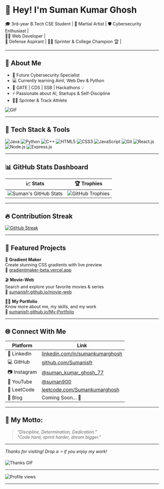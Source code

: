 # 👋 Hey! I'm Suman Kumar Ghosh
 
🎓 3rd-year B.Tech CSE Student | 
🥋 Martial Artist | 
🛡️ Cybersecurity Enthusiast |    
🧑‍💻 Web Developer |  
🎯 Defense Aspirant |
🏃‍♂️ Sprinter & College Champion 🏆  |


--- 

## 🧭 About Me

- 🔐 Future Cybersecurity Specialist  
- 💻 Currently learning Aiml, Web Dev & Python  
- 🧠 GATE | CDS | SSB | Hackathons 💡  
- ⚡ Passionate about AI, Startups & Self-Discipline  
- 🏃‍♂️ Sprinter & Track Athlete  

![GIF](https://media.giphy.com/media/qgQUggAC3Pfv687qPC/giphy.gif)

---

## 🚀 Tech Stack & Tools

![Java](https://img.shields.io/badge/Java-%23ED8B00.svg?style=for-the-badge&logo=java&logoColor=white)
![Python](https://img.shields.io/badge/Python-3670A0?style=for-the-badge&logo=python&logoColor=ffdd54)
![C++](https://img.shields.io/badge/C++-00599C?style=for-the-badge&logo=c%2B%2B&logoColor=white)
![HTML5](https://img.shields.io/badge/HTML5-E34F26?style=for-the-badge&logo=html5&logoColor=white)
![CSS3](https://img.shields.io/badge/CSS3-1572B6?style=for-the-badge&logo=css3&logoColor=white)
![JavaScript](https://img.shields.io/badge/JavaScript-FFD700?style=for-the-badge&logo=javascript&logoColor=black)
![Git](https://img.shields.io/badge/Git-F05032?style=for-the-badge&logo=git&logoColor=white)
![React.js](https://img.shields.io/badge/React.js-ffD706?style=for-the-badge&logo=React.js&logoColor=Green)
![Node.js](https://img.shields.io/badge/Node.js-4ef506?style=for-the-badge&logo=Node.js&logoColor=indigo)
![Express.js](https://img.shields.io/badge/Express.js-ff0023?style=for-the-badge&logo=Express.js&logoColor=grey)



---

## 📊 GitHub Stats Dashboard

| 📈 Stats | 🏆 Trophies |
|----------|-------------|
| ![Suman's GitHub Stats](https://github-readme-stats.vercel.app/api?username=Sumanisfr&show_icons=true&theme=radical) | ![GitHub Trophies](https://github-profile-trophy.vercel.app/?username=Sumanisfr&theme=radical) |

---


## 🔥 Contribution Streak

[![GitHub Streak](https://github-readme-streak-stats.herokuapp.com?user=sumanisfr&theme=radical&hide_border=true)](https://github.com/sumanisfr)


---

## 📌 Featured Projects

🎨 **Gradient Maker**  
Create stunning CSS gradients with live preview  
🔗 [gradientmaker-beta.vercel.app](https://gradientmaker-beta.vercel.app/)

🎬 **Movie-Web**  
Search and explore your favorite movies & series  
🔗 [sumanisfr.github.io/movie-web](https://sumanisfr.github.io/movie-web/)

🧑‍💼 **My Portfolio**  
Know more about me, my skills, and my work  
🔗 [sumanisfr.github.io/My-Portfolio](https://sumanisfr.github.io/My-Portfolio/)

---

## 🌐 Connect With Me

| Platform | Link |
|----------|------|
| 💼 LinkedIn | [linkedin.com/in/sumankumarghosh](https://www.linkedin.com/in/suman-kumar-ghosh/) |
| 💻 GitHub | [github.com/Sumanisfr](https://github.com/Sumanisfr) |
| 📷 Instagram | [@suman_kumar_ghosh_77](https://instagram.com/suman_kumar_ghosh_77) |
| 🎥 YouTube | [@suman900](https://www.youtube.com/@suman900.) |
| 🧠 LeetCode | [leetcode.com/Sumankumarghosh](https://leetcode.com/Sumankumarghosh) |
| 🧠 Blog | Coming Soon... 📝 |

---

## 💪 My Motto:
> *“Discipline, Determination, Dedication.”*  
> *"Code hard, sprint harder, dream bigger."*

---

_Thanks for visiting! Drop a ⭐ if you enjoy my work!_

![Thanks GIF](https://media.giphy.com/media/dzaUX7CAG0Ihi/giphy.gif)

---

![Profile views](https://komarev.com/ghpvc/?username=sumanisfr&label=Profile%20views&color=0e75b6&style=flat)

---
